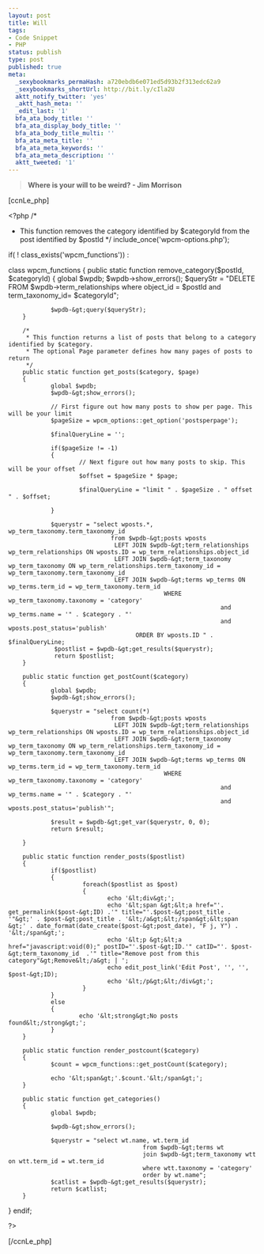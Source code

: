 ```yaml
---
layout: post
title: Will
tags:
- Code Snippet
- PHP
status: publish
type: post
published: true
meta:
  _sexybookmarks_permaHash: a720ebdb6e071ed5d93b2f313edc62a9
  _sexybookmarks_shortUrl: http://bit.ly/cIla2U
  aktt_notify_twitter: 'yes'
  _aktt_hash_meta: ''
  _edit_last: '1'
  bfa_ata_body_title: ''
  bfa_ata_display_body_title: ''
  bfa_ata_body_title_multi: ''
  bfa_ata_meta_title: ''
  bfa_ata_meta_keywords: ''
  bfa_ata_meta_description: ''
  aktt_tweeted: '1'
---
```

<blockquote><strong>Where is your will to be weird?
- Jim Morrison</strong></blockquote>
[ccnLe_php]

&lt;?php
/*
* This function removes the category identified by $categoryId from the post identified by $postId
*/
include_once('wpcm-options.php');

if( ! class_exists('wpcm_functions')) :

class wpcm_functions
{
        public static function remove_category($postId, $categoryId)
        {
                global $wpdb;
                $wpdb-&gt;show_errors();
                $queryStr = "DELETE FROM $wpdb-&gt;term_relationships
                          where object_id = $postId and term_taxonomy_id= $categoryId";

                $wpdb-&gt;query($queryStr);
        }

        /*
         * This function returns a list of posts that belong to a category identified by $category.
         * The optional Page parameter defines how many pages of posts to return
         */
        public static function get_posts($category, $page)
        {
                global $wpdb;
                $wpdb-&gt;show_errors();

                // First figure out how many posts to show per page. This will be your limit
                $pageSize = wpcm_options::get_option('postsperpage');

                $finalQueryLine = '';

                if($pageSize != -1)
                {
                        // Next figure out how many posts to skip. This will be your offset
                        $offset = $pageSize * $page;

                        $finalQueryLine = "limit " . $pageSize . " offset " . $offset;

                }

                $querystr = "select wposts.*, wp_term_taxonomy.term_taxonomy_id
                                 from $wpdb-&gt;posts wposts
                                  LEFT JOIN $wpdb-&gt;term_relationships wp_term_relationships ON wposts.ID = wp_term_relationships.object_id
                                  LEFT JOIN $wpdb-&gt;term_taxonomy wp_term_taxonomy ON wp_term_relationships.term_taxonomy_id = wp_term_taxonomy.term_taxonomy_id
                                  LEFT JOIN $wpdb-&gt;terms wp_terms ON wp_terms.term_id = wp_term_taxonomy.term_id
                                                WHERE wp_term_taxonomy.taxonomy = 'category'
                                                                and wp_terms.name = '" . $category . "'
                                                                and wposts.post_status='publish'
                                        ORDER BY wposts.ID " . $finalQueryLine;
                 $postlist = $wpdb-&gt;get_results($querystr);
                 return $postlist;
        }

        public static function get_postCount($category)
        {
                global $wpdb;
                $wpdb-&gt;show_errors();
              
                $querystr = "select count(*)
                                 from $wpdb-&gt;posts wposts
                                  LEFT JOIN $wpdb-&gt;term_relationships wp_term_relationships ON wposts.ID = wp_term_relationships.object_id
                                  LEFT JOIN $wpdb-&gt;term_taxonomy wp_term_taxonomy ON wp_term_relationships.term_taxonomy_id = wp_term_taxonomy.term_taxonomy_id
                                  LEFT JOIN $wpdb-&gt;terms wp_terms ON wp_terms.term_id = wp_term_taxonomy.term_id
                                                WHERE wp_term_taxonomy.taxonomy = 'category'
                                                                and wp_terms.name = '" . $category . "'
                                                                and wposts.post_status='publish'";

                $result = $wpdb-&gt;get_var($querystr, 0, 0);
                return $result;

        }

        public static function render_posts($postlist)
        {
                if($postlist)
                {
                         foreach($postlist as $post)
                         {
                                echo '&lt;div&gt;';
                                echo '&lt;span &gt;&lt;a href="'. get_permalink($post-&gt;ID) .'" title="'.$post-&gt;post_title . '"&gt;' . $post-&gt;post_title . '&lt;/a&gt;&lt;/span&gt;&lt;span &gt;' . date_format(date_create($post-&gt;post_date), "F j, Y") . '&lt;/span&gt;';
                                echo '&lt;p &gt;&lt;a href="javascript:void(0);" postID="'.$post-&gt;ID.'" catID="'. $post-&gt;term_taxonomy_id  .'" title="Remove post from this category"&gt;Remove&lt;/a&gt; | ';
                                echo edit_post_link('Edit Post', '', '', $post-&gt;ID);
                                echo '&lt;/p&gt;&lt;/div&gt;';
                         }
                }
                else
                {
                        echo '&lt;strong&gt;No posts found&lt;/strong&gt;';
                }
        }

        public static function render_postcount($category)
        {
                $count = wpcm_functions::get_postCount($category);

                echo '&lt;span&gt;'.$count.'&lt;/span&gt;';
        }

        public static function get_categories()
        {
                global $wpdb;

                $wpdb-&gt;show_errors();

                $querystr = "select wt.name, wt.term_id
                                          from $wpdb-&gt;terms wt
                                          join $wpdb-&gt;term_taxonomy wtt on wtt.term_id = wt.term_id
                                          where wtt.taxonomy = 'category'
                                          order by wt.name";
                $catlist = $wpdb-&gt;get_results($querystr);
                return $catlist;
        }
}
endif;

?&gt;

[/ccnLe_php] 
